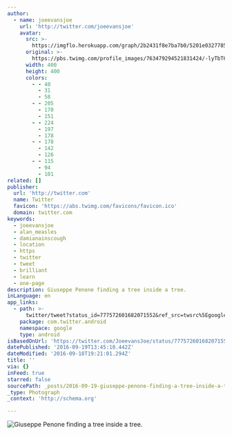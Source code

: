 ```yaml
---
author:
  - name: joeevansjoe
    url: 'http://twitter.com/joeevansjoe'
    avatar:
      src: >-
        https://imgflo.herokuapp.com/graph/2b2431f8e7ba7b0/5201e032778562e7e0b1c92dd2f354c6/noop.jpg?input=https%3A%2F%2Fpbs.twimg.com%2Fprofile_images%2F763479294521831424%2F-lyTbT6A_400x400.jpg
      original: >-
        https://pbs.twimg.com/profile_images/763479294521831424/-lyTbT6A_400x400.jpg
      width: 400
      height: 400
      colors:
        - - 40
          - 31
          - 58
        - - 205
          - 170
          - 151
        - - 224
          - 197
          - 178
        - - 178
          - 142
          - 126
        - - 115
          - 94
          - 101
related: []
publisher:
  url: 'http://twitter.com'
  name: Twitter
  favicon: 'https://abs.twimg.com/favicons/favicon.ico'
  domain: twitter.com
keywords:
  - joeevansjoe
  - alan_measles
  - damianainscough
  - location
  - https
  - twitter
  - tweet
  - brilliant
  - learn
  - one-page
description: Giuseppe Penone finding a tree inside a tree.
inLanguage: en
app_links:
  - path: >-
      twitter/tweet?status_id=777572601682071552&ref_src=twsrc%5Egoogle%7Ctwcamp%5Eandroidseo%7Ctwgr%5Estatus%7Ctwterm%5E777572601682071552
    package: com.twitter.android
    namespace: google
    type: android
isBasedOnUrl: 'https://twitter.com/JoeevansJoe/status/777572601682071552'
datePublished: '2016-09-19T13:45:10.442Z'
dateModified: '2016-09-18T19:21:01.294Z'
title: ''
via: {}
inFeed: true
starred: false
sourcePath: _posts/2016-09-19-giuseppe-penone-finding-a-tree-inside-a-tree.md
_type: Photograph
_context: 'http://schema.org'

---
```

![Giuseppe Penone finding a tree inside a tree.](https://pbs.twimg.com/media/Csp-JbuXgAEGrhY.jpg:large)